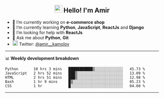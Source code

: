 <h2 align="center"><img src="https://media.giphy.com/media/hvRJCLFzcasrR4ia7z/giphy.gif" width="25px"> Hello! I'm Amir</h2>

- 🔭 I’m currently working on **e-commerce shop**
- 🌱 I’m currently learning **Python**, **JavaScript**, **ReactJs** and **Django**
- 🤔 I’m looking for help with **ReactJs**
- 💬 Ask me about **Python**, **Git**
- <img alt="Amir Kamolov | Twitter" width="18px" src="https://raw.githubusercontent.com/peterthehan/peterthehan/master/assets/twitter.svg" /> Twitter: [@amir__kamolov ](https://twitter.com/amir__kamolov)

---

📊 **Weekly development breakdown**
<!--START_SECTION:waka-->
```text
Python       10 hrs 3 mins   ███████████▒░░░░░░░░░░░░░   45.73 % 
JavaScript   2 hrs 52 mins   ███▒░░░░░░░░░░░░░░░░░░░░░   13.09 % 
HTML         2 hrs 51 mins   ███▒░░░░░░░░░░░░░░░░░░░░░   12.98 % 
Bash         1 hr 9 mins     █▒░░░░░░░░░░░░░░░░░░░░░░░   05.23 % 
CSS          1 hr            █░░░░░░░░░░░░░░░░░░░░░░░░   04.60 % 
```
<!--END_SECTION:waka-->

---

